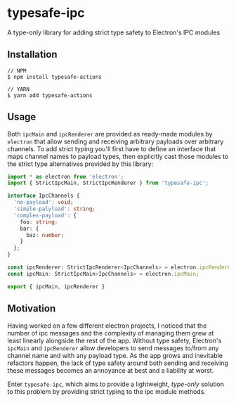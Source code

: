 # typesafe-ipc

A type-only library for adding strict type safety to Electron's IPC modules

## Installation

```
// NPM
$ npm install typesafe-actions

// YARN
$ yarn add typesafe-actions
```

## Usage

Both `ipcMain` and `ipcRenderer` are provided as ready-made modules by `electron` that allow sending and receiving arbitrary payloads over arbitrary channels. To add strict typing you'll first have to define an interface that maps channel names to payload types, then explicitly cast those modules to the strict type alternatives provided by this library:

```typescript
import * as electron from 'electron';
import { StrictIpcMain, StrictIpcRenderer } from 'typesafe-ipc';

interface IpcChannels {
  'no-payload': void;
  'simple-palyload': string;
  'complex-payload': {
    foo: string;
    bar: {
      baz: number;
    }
  };
}

const ipcRenderer: StrictIpcRenderer<IpcChannels> = electron.ipcRenderer;
const ipcMain: StrictIpcMain<IpcChannels> = electron.ipcMain;

export { ipcMain, ipcRenderer }
```

## Motivation

Having worked on a few different electron projects, I noticed that the number of ipc messages and the complexity of managing them grew at least linearly alongside the rest of the app. Without type safety, Electron's `ipcMain` and `ipcRenderer` allow developers to send messages to/from any channel name and with any payload type. As the app grows and inevitable refactors happen, the lack of type safety around both sending and receiving these messages becomes an annoyance at best and a liability at worst.

Enter `typesafe-ipc`, which aims to provide a lightweight, *type-only* solution to this problem by providing strict typing to the ipc module methods.
